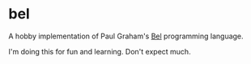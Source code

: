 # bel

A hobby implementation of Paul Graham's [Bel](http://paulgraham.com/bel.html) programming language.

I'm doing this for fun and learning. Don't expect much.

